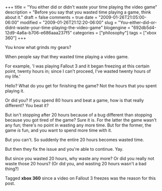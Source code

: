 +++
title = "You either did or didn't waste your time playing the video game"
description = "Before you say that you wasted time playing a game, think about it."
draft = false
comments = true
date = "2009-01-26T21:05:00-06:00"
modified = "2009-01-26T21:12:20-06:00"
slug = "You-either-did-or-didnt-waste-your-time-playing-the-video-game"
blogengine = "692db5d4-12d9-4a6a-b706-e686aaa237f5"
categories = ["philosophy"]
tags = ["xbox 360"]
+++

<p>
You know what grinds my gears?
</p>
<p>
When people say that they wasted time playing a video game.
</p>
<p>
For example, &#39;I was playing Fallout 3 and it began freezing at this certain point, twenty hours in; since I can&#39;t proceed, I&#39;ve wasted twenty hours of my life.&#39;
</p>
<p>
Hello? What do you get for finishing the game? Not the hours that you spent playing it.
</p>
<p>
Or did you? If you spend 80 hours and beat a game, how is that really different? You beat it?
</p>
<p>
But isn&#39;t stopping after 20 hours because of a bug different than stopping because you got tired of the game? Sure it is. For the latter the game wasn&#39;t any fun; there&#39;s no point in wasting any more time. But for the former, the game <em>is</em> fun, and you want to spend more time with it.
</p>
<p>
But you can&#39;t. So suddenly the entire 20 hours becomes wasted time.
</p>
<p>
But then they fix the issue and you&#39;re able to continue. Yay.
</p>
<p>
But since you wasted 20 hours, why waste any more? Or did you really not waste those 20 hours? (Or did you, and wasting 20 hours wasn&#39;t a bad thing?)
</p>
<p>
Tagged <strong>xbox 360</strong> since a video on Fallout 3 freezes was the reason for this post.
</p>


